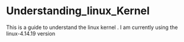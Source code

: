 # Understanding_linux_Kernel
This is a guide to understand the linux kernel . I am currently using the linux-4.14.19 version

